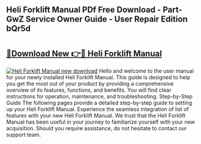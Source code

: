 ## Heli Forklift Manual PDf Free Download - Part-GwZ Service Owner Guide - User Repair Edition bQr5d

# <h2><a href="http://bc26220.oget.top/?id=Heli+Forklift+Manual">🔗Download New 👉🔴 Heli Forklift Manual</a></h2>

[![Heli Forklift Manual new download](https://i.imgur.com/5g1atiW.png)](http://bc26220.oget.top/?id=Heli+Forklift+Manual)
Hello and welcome to the user manual for your newly installed Heli Forklift Manual. This guide is designed to help you get the most out of your product by providing a comprehensive overview of its features, functions, and benefits. You will find clear instructions for operation, maintenance, and troubleshooting. Step-by-Step Guide The following pages provide a detailed step-by-step guide to setting up your Heli Forklift Manual. Experience the seamless integration of list of features with your new Heli Forklift Manual. We trust that the Heli Forklift Manual has been useful in your journey to familiarize yourself with your new acquisition. Should you require assistance, do not hesitate to contact our support team.
